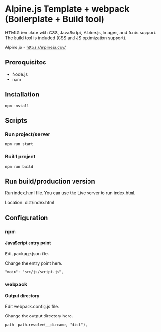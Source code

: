 # Alpine.js Template + webpack (Boilerplate + Build tool)

HTML5 template with CSS, JavaScript, Alpine.js, images, and fonts support. The build tool is included (CSS and JS optimization support).

Alpine.js - https://alpinejs.dev/

## Prerequisites
- Node.js
- npm

## Installation
```npm install```

## Scripts

### Run project/server
```npm run start```

### Build project
```npm run build```

## Run build/production version
Run index.html file. You can use the Live server to run index.html.

Location: dist/index.html

## Configuration

### npm

#### JavaScript entry point

Edit package.json file.

Change the entry point here.

```"main": "src/js/script.js",```

### webpack

#### Output directory

Edit webpack.config.js file.

Change the output directory here.

```path: path.resolve(__dirname, "dist"),```
